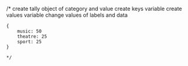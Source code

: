 /\*
create tally object of category and value
create keys variable
create values variable
change values of labels and data

    {
        music: 50
        theatre: 25
        sport: 25
    }

    */
